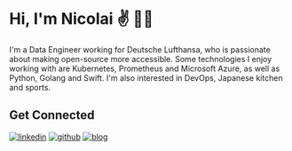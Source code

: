 # Hi, I'm Nicolai ✌️ 👨‍💻

I'm a Data Engineer working for Deutsche Lufthansa, who is passionate about making open-source more accessible. Some technologies I enjoy working with are Kubernetes, Prometheus and Microsoft Azure, as well as Python, Golang and Swift. I'm also interested in DevOps, Japanese kitchen and sports.

## Get Connected

[![linkedin](https://img.shields.io/badge/linkedin.com-%23000000.svg?&style=flat&logo=linkedin&logoColor=white)](https://www.linkedin.com/in/nicolai92/)
[![github](https://img.shields.io/badge/github.com-%23100000.svg?&style=flat&logo=github&logoColor=white)](https://github.com/nicolai92)
[![blog](https://img.shields.io/badge/nicolai92.com-%23000000.svg?&style=flat&logo=react&logoColor=white)](https://nicolai92.com)
